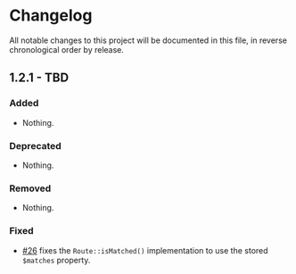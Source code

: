 # Changelog

All notable changes to this project will be documented in this file, in reverse chronological order by release.

## 1.2.1 - TBD

### Added

- Nothing.

### Deprecated

- Nothing.

### Removed

- Nothing.

### Fixed

- [#26](https://github.com/zfcampus/zf-console/pull/26) fixes the
  `Route::isMatched()` implementation to use the stored `$matches` property.
